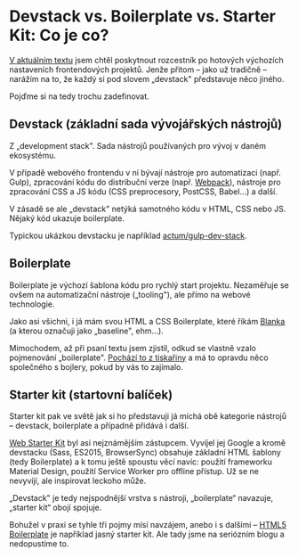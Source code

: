 # Devstack vs. Boilerplate vs. Starter Kit: Co je co?

[V aktuálním textu](devstacky.md) jsem chtěl poskytnout rozcestník po hotových výchozích nastaveních frontendových projektů. Jenže přitom – jako už tradičně – narážím na to, že každý si pod slovem „devstack" představuje něco jiného.

Pojďme si na tedy trochu zadefinovat.

## Devstack (základní sada vývojářských nástrojů)

Z „development stack". Sada nástrojů používaných pro vývoj v daném ekosystému.

V případě webového frontendu v ní bývají nástroje pro automatizaci (např. Gulp), zpracování kódu do distribuční verze (např. [Webpack](webpack.md)),  nástroje pro zpracování CSS a JS kódu (CSS preprocesory, PostCSS, Babel…) a další.

V zásadě se ale „devstack" netýká samotného kódu v HTML, CSS nebo JS. Nějaký kód ukazuje boilerplate.

Typickou ukázkou devstacku je například [actum/gulp-dev-stack](https://github.com/actum/gulp-dev-stack).

## Boilerplate

Boilerplate je výchozí šablona kódu pro rychlý start projektu. Nezaměřuje se ovšem na automatizační nástroje („tooling"), ale přímo na webové technologie.

Jako asi všichni, i já mám svou HTML a CSS Boilerplate, které říkám [Blanka](https://github.com/machal/blanka-html) (a kterou označuji jako „baseline", ehm…).

<!-- AdSnippet -->

Mimochodem, až při psaní textu jsem zjistil, odkud se vlastně vzalo pojmenování „boilerplate". [Pochází to z tiskařiny](https://en.wikipedia.org/wiki/Boilerplate_text) a má to opravdu něco společného s bojlery, pokud by vás to zajímalo.

## Starter kit (startovní balíček)

Starter kit pak ve světě jak si ho představuji já míchá obě kategorie nástrojů – devstack, boilerplate a případně přidává i další.

[Web Starter Kit](https://github.com/google/web-starter-kit) byl asi nejznámějším zástupcem. Vyvíjel jej Google a kromě devstacku (Sass, ES2015, BrowserSync) obsahuje základní HTML šablony (tedy Boilerplate) a k tomu ještě spoustu věcí navíc: použití frameworku Material Design, použití Service Worker pro offline přístup. Už se ne nevyvíjí, ale inspirovat leckoho může.

„Devstack" je tedy nejspodnější vrstva s nástroji, „boilerplate“ navazuje, „starter kit“ obojí spojuje.

Bohužel v praxi se tyhle tři pojmy mísí  navzájem, anebo i s dalšími – [HTML5 Boilerplate](https://github.com/h5bp/html5-boilerplate) je například jasný starter kit. Ale tady jsme na seriózním blogu a nedopustíme to.

<!-- AdSnippet -->
